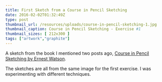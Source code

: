 ```yaml
---
title: First Sketch from a Course in Pencil Sketching
date: 2016-02-02T01:32:49Z
type: post
thumbnail_url: /resources/uploads/course-in-pencil-sketching-1.jpg
thumbnail_caption: Course in Pencil Sketching - Exercise #1
thumbnail_sizes: [ 212x300 ]
tags: ["artwork","graphite"]
---
```

A sketch from the book I mentioned two posts ago, [Course in Pencil Sketching by Ernest Watson](https://openlibrary.org/works/OL4302170W/Course_in_pencil_sketching).

The sketches are all from the same image for the first exercise. I was experimenting with different techniques.

